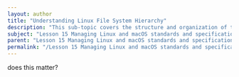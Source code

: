 ```yaml
---
layout: author
title: "Understanding Linux File System Hierarchy"
description: "This sub-topic covers the structure and organization of the Linux file system, explaining the Linux Filesystem Hierarchy Standard (FHS). It describes the purpose and location of key directories such as /root, /home, /etc, /var, /usr, and /bin. Understanding this hierarchy is crucial for system navigation, file management, and system administration tasks in Linux environments. It also highlights the differences between Linux and other operating systems like macOS in terms of file organization and standards."
subject: "Lesson 15 Managing Linux and macOS standards and specifications"
parent: "Lesson 15 Managing Linux and macOS standards and specifications"
permalink: "/Lesson 15 Managing Linux and macOS standards and specifications/Understanding Linux File System Hierarchy/"
---
```


does this matter?
